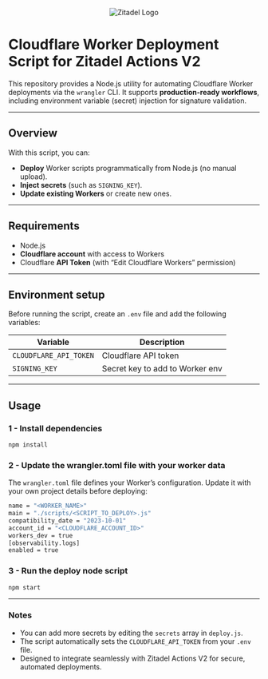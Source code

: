 <p align="center">
    <img src="https://raw.githubusercontent.com/zitadel/zitadel/refs/heads/main/docs/static/logos/zitadel-logo-dark%402x.png" alt="Zitadel Logo" max-height="200px" width="auto" />
</p>

# Cloudflare Worker Deployment Script for Zitadel Actions V2

This repository provides a Node.js utility for automating Cloudflare Worker deployments via the `wrangler` CLI. 
It supports **production-ready workflows**, including environment variable (secret) injection for signature validation.

---

## Overview

With this script, you can:

- **Deploy** Worker scripts programmatically from Node.js (no manual upload).  
- **Inject secrets** (such as `SIGNING_KEY`).  
- **Update existing Workers** or create new ones.  

---

## Requirements

- Node.js
- **Cloudflare account** with access to Workers
- Cloudflare **API Token** (with “Edit Cloudflare Workers” permission)

---

## Environment setup

Before running the script, create an `.env` file and add the following variables:

| Variable | Description |
|-----------|--------------|
| `CLOUDFLARE_API_TOKEN` | Cloudflare API token |
| `SIGNING_KEY` | Secret key to add to Worker env |

---

## Usage

### 1 - Install dependencies
```bash
npm install
```

### 2 - Update the wrangler.toml file with your worker data

The `wrangler.toml` file defines your Worker’s configuration. Update it with your own project details before deploying:

```bash
name = "<WORKER_NAME>"
main = "./scripts/<SCRIPT_TO_DEPLOY>.js"
compatibility_date = "2023-10-01"
account_id = "<CLOUDFLARE_ACCOUNT_ID>"
workers_dev = true
[observability.logs]
enabled = true
```

### 3 - Run the deploy node script
```bash
npm start
```
---
### Notes
- You can add more secrets by editing the `secrets` array in `deploy.js`.
- The script automatically sets the `CLOUDFLARE_API_TOKEN` from your `.env` file.
- Designed to integrate seamlessly with Zitadel Actions V2 for secure, automated deployments.



